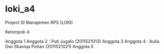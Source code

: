 # loki_a4
Project SI Manajemen RPS (LOKI)

Kelompok 4

Anggota 1
Anggota 2 : Puti Jugalo (2011521013)
Anggota 3
Anggota 4 : Aulia Dwi Shaviqa Pohan (2011521021)
Anggota 5
